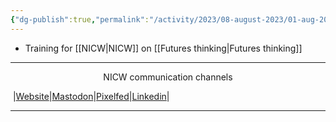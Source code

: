 ```yaml
---
{"dg-publish":true,"permalink":"/activity/2023/08-august-2023/01-aug-2023/"}
---
```



- Training for [[NICW\|NICW]] on [[Futures thinking\|Futures thinking]]


***
<p style="text-align: center;">NICW communication channels</p>

󠁧 |[Website](https://nationalinfrastructurecommission.wales)|[Mastodon](https://toot.wales/@NICW)|[Pixelfed](https://pix.toot.wales/NICW)|[Linkedin](https://www.linkedin.com/company/26268509/)|
***

